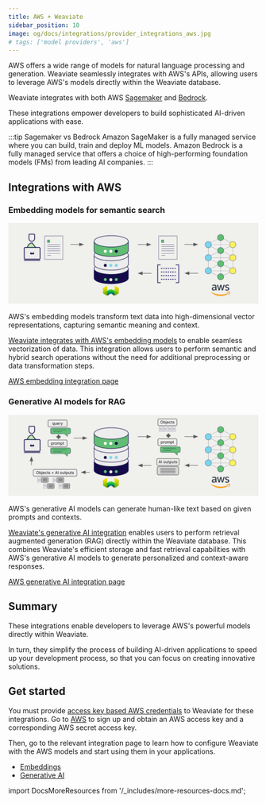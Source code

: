 ```yaml
---
title: AWS + Weaviate
sidebar_position: 10
image: og/docs/integrations/provider_integrations_aws.jpg
# tags: ['model providers', 'aws']
---
```


AWS offers a wide range of models for natural language processing and generation. Weaviate seamlessly integrates with AWS's APIs, allowing users to leverage AWS's models directly within the Weaviate database.

Weaviate integrates with both AWS [Sagemaker](https://aws.amazon.com/sagemaker/) and [Bedrock](https://aws.amazon.com/bedrock/).

These integrations empower developers to build sophisticated AI-driven applications with ease.

:::tip Sagemaker vs Bedrock
Amazon SageMaker is a fully managed service where you can build, train and deploy ML models. Amazon Bedrock is a fully managed service that offers a choice of high-performing foundation models (FMs) from leading AI companies.
:::

## Integrations with AWS

### Embedding models for semantic search

![Embedding integration illustration](../_includes/integration_aws_embedding.png)

AWS's embedding models transform text data into high-dimensional vector representations, capturing semantic meaning and context.

[Weaviate integrates with AWS's embedding models](./embeddings.md) to enable seamless vectorization of data. This integration allows users to perform semantic and hybrid search operations without the need for additional preprocessing or data transformation steps.

[AWS embedding integration page](./embeddings.md)

### Generative AI models for RAG

![Single prompt RAG integration generates individual outputs per search result](../_includes/integration_aws_rag_single.png)

AWS's generative AI models can generate human-like text based on given prompts and contexts.

[Weaviate's generative AI integration](./generative.md) enables users to perform retrieval augmented generation (RAG) directly within the Weaviate database. This combines Weaviate's efficient storage and fast retrieval capabilities with AWS's generative AI models to generate personalized and context-aware responses.

[AWS generative AI integration page](./generative.md)

## Summary

These integrations enable developers to leverage AWS's powerful models directly within Weaviate.

In turn, they simplify the process of building AI-driven applications to speed up your development process, so that you can focus on creating innovative solutions.

## Get started

You must provide [access key based AWS credentials](https://docs.aws.amazon.com/IAM/latest/UserGuide/id_credentials_access-keys.html) to Weaviate for these integrations. Go to [AWS](https://aws.amazon.com/) to sign up and obtain an AWS access key and a corresponding AWS secret access key.

Then, go to the relevant integration page to learn how to configure Weaviate with the AWS models and start using them in your applications.

- [Embeddings](./embeddings.md)
- [Generative AI](./generative.md)

import DocsMoreResources from '/_includes/more-resources-docs.md';

<DocsMoreResources />
